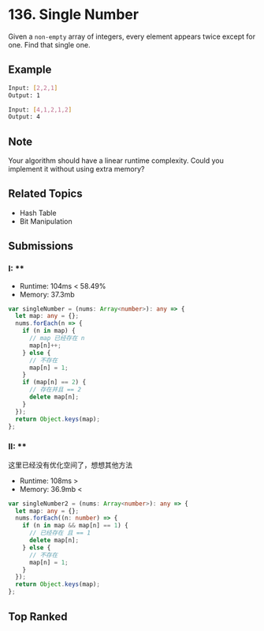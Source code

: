# 136. Single Number

Given a `non-empty` array of integers, every element appears twice except for one. Find that single one.

## Example

```bash
Input: [2,2,1]
Output: 1
```

```bash
Input: [4,1,2,1,2]
Output: 4
```

## Note

Your algorithm should have a linear runtime complexity. Could you implement it without using extra memory?

## Related Topics

- Hash Table
- Bit Manipulation

## Submissions

### I: \*\*

- Runtime: 104ms < 58.49%
- Memory: 37.3mb

```typescript
var singleNumber = (nums: Array<number>): any => {
  let map: any = {};
  nums.forEach(n => {
    if (n in map) {
      // map 已经存在 n
      map[n]++;
    } else {
      // 不存在
      map[n] = 1;
    }
    if (map[n] == 2) {
      // 存在并且 == 2
      delete map[n];
    }
  });
  return Object.keys(map);
};
```

### II: \*\*

这里已经没有优化空间了，想想其他方法

- Runtime: 108ms >
- Memory: 36.9mb <

```typescript
var singleNumber2 = (nums: Array<number>): any => {
  let map: any = {};
  nums.forEach((n: number) => {
    if (n in map && map[n] == 1) {
      // 已经存在 且 == 1
      delete map[n];
    } else {
      // 不存在
      map[n] = 1;
    }
  });
  return Object.keys(map);
};
```

## Top Ranked
